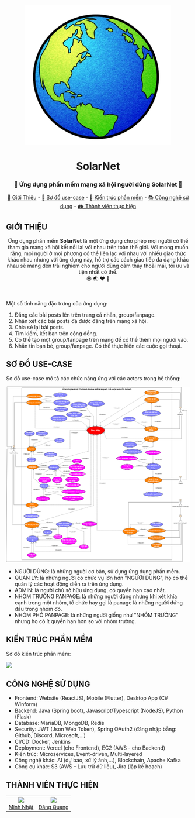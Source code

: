 <div align="center">
    <img src="./image/logo_app.png" width=400>
    <h1>SolarNet</h1>
    <h3>💏 Ứng dụng phần mềm mạng xã hội người dùng SolarNet 💑</h3>
	<p align="center">
		<a href="#giới-thiệu">📘 Giới Thiệu</a> -
		<a href="#sơ-đồ-use-case">📑 Sơ đồ use-case</a> -
		<a href="#kiến-trúc-phần-mềm">📐 Kiến trúc phần mềm</a> - 
		<a href="#công-nghệ-sử-dụng">📚 Công nghệ sử dụng</a> -
		<a href="#thành-viên-thực-hiện">👪 Thành viên thực hiện</a>
	</p>
</div>

## GIỚI THIỆU
<p align="center">Ứng dụng phần mềm <b>SolarNet</b> là một ứng dụng cho phép mọi người có thể tham gia mạng xã hội kết nối lại với nhau trên toàn thế giới. Với mong
muốn rằng, mọi người ở mọi phương có thể liên lạc với nhau với nhiều giao thức khác nhau nhưng với ứng dụng này, hỗ trợ các cách giao tiếp đa dạng khác
nhau sẽ mang đến trải nghiệm cho người dùng cảm thấy thoải mái, tối ưu và tiện nhất có thể.
</br>
😍 🌏 ❤️ 👫
</p>

</br>

Một số tính năng đặc trưng của ứng dụng:
1. Đăng các bài posts lên trên trang cá nhân, group/fanpage.
2. Nhận xét các bài posts đã được đăng trên mạng xã hội.
3. Chia sẻ lại bài posts.
4. Tìm kiếm, kết bạn trên cộng đồng.
5. Có thể tạo một group/fanpage trên mạng để có thể thêm mọi người vào.
6. Nhắn tin bạn bè, group/fanpage. Có thể thực hiện các cuộc gọi thoại.

## SƠ ĐỒ USE-CASE
<p>Sơ đồ use-case mô tả các chức năng ứng với các actors trong hệ thống:</p>

<div align="center">
	<img src="./image/use_case.png" />
</div>

* NGƯỜI DÙNG: là những người cơ bản, sử dụng ứng dụng phần mềm.
* QUẢN LÝ: là những người có chức vụ lớn hơn "NGƯỜI DÙNG", họ có thể quản lý các hoạt động diễn ra trên ứng dụng.
* ADMIN: là người chủ sở hữu ứng dụng, có quyền hạn cao nhất.
* NHÓM TRƯỞNG PANPAGE: là những người dùng nhưng khi xét khía cạnh trong một nhóm, tổ chức hay gọi là panage là những người đứng đầu trong nhóm đó.
* NHÓM PHÓ PANPAGE: là những người giống như "NHÓM TRƯỞNG" nhưng họ có ít quyền hạn hơn so với nhóm trưởng.

## KIẾN TRÚC PHẦN MỀM
<p>Sơ đồ kiến trúc phần mềm:</p>

<div>
	<img src="./image/architecture.png" />
</div>

## CÔNG NGHỆ SỬ DỤNG
<div>
	<ul>
		<li>Frontend: Website (ReactJS), Mobile (Flutter), Desktop App (C# Winform)</li>
		<li>Backend: Java (Spring boot), Javascript/Typescript (NodeJS), Python (Flask)</li>
		<li>Database: MariaDB, MongoDB, Redis</li>
		<li>Security: JWT (Json Web Token), Spring OAuth2 (đăng nhập bằng: Github, Discord, Microsoft,...)</li>
		<li>CI/CD: Docker, Jenkins</li>
		<li>Deployment: Vercel (cho Frontend), EC2 (AWS - cho Backend)</li>
		<li>Kiến trúc: Microservices, Event-driven, Multi-layered</li>
		<li>Công nghệ khác: AI (dự báo, xử lý ảnh,...), Blockchain, Apache Kafka</li>
		<li>Công cụ khác: S3 (AWS - Lưu trữ dữ liệu), Jira (lập kế hoạch)</li>
	</ul>
</div> 

## THÀNH VIÊN THỰC HIỆN
<table align="center">
	<tbody> 
		<tr align="center" valign="top">
			<td>
				<a href="https://github.com/TDMinhNhat">
					<img src="https://avatars.githubusercontent.com/u/158603211?v=4?s=100" height=150 />
					<div>Minh Nhật</div>
				</a>
			</td>
			<td>
				<a href="https://github.com/DangQuang31122022">
					<img src="https://avatars.githubusercontent.com/u/121714705?v=4?s=100" height=150 />
					<div>Đăng Quang</div>
				</a>
			</td>
		</tr>
	</tbody>
</table>